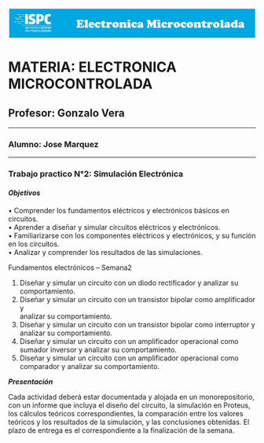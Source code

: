 ![alt text](<../../Recursos/Visual/Logo EM.png>)

# MATERIA: ELECTRONICA MICROCONTROLADA
## Profesor: Gonzalo Vera
___
### Alumno: Jose Marquez
___

### **Trabajo practico N°2: Simulación Electrónica**


#### ***Objetivos***  


• Comprender los fundamentos eléctricos y electrónicos básicos en circuitos.  
• Aprender a diseñar y simular circuitos eléctricos y electrónicos.  
• Familiarizarse con los componentes eléctricos y electrónicos, y su función en 
los circuitos.  
• Analizar y comprender los resultados de las simulaciones.  

Fundamentos electrónicos – Semana2  
1. Diseñar y simular un circuito con un diodo rectificador y analizar su 
comportamiento.  
2. Diseñar  y  simular  un  circuito  con  un  transistor  bipolar  como  amplificador  y  
analizar su comportamiento.  
3. Diseñar  y  simular  un  circuito  con  un  transistor  bipolar  como  interruptor  y  
analizar su comportamiento.  
4. Diseñar y simular un circuito con un amplificador operacional como sumador 
inversor y analizar su comportamiento.  
5. Diseñar y simular un circuito con un amplificador operacional como 
comparador y analizar su comportamiento.  


***Presentación***

Cada actividad deberá estar documentada y alojada en un monorepositorio, con un
informe que incluya el diseño del circuito, la simulación en Proteus, los cálculos
teóricos correspondientes, la comparación entre los valores teóricos y los resultados
de la simulación, y las conclusiones obtenidas.
El plazo de entrega es el correspondiente a la finalización de la semana.